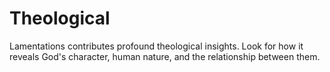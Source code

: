 # Theological

Lamentations contributes profound theological insights. Look for how it reveals God's character, human nature, and the relationship between them.

